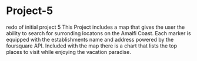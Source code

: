 # Project-5
redo of initial project 5 
This Project includes a map that gives the user the ability to search for surronding locatons on the Amalfi Coast.
Each marker is equipped with the establishments name and address powered by the foursquare API.
Included with the map there is a chart that lists the top places to visit while enjoying the vacation paradise. 

 
 
